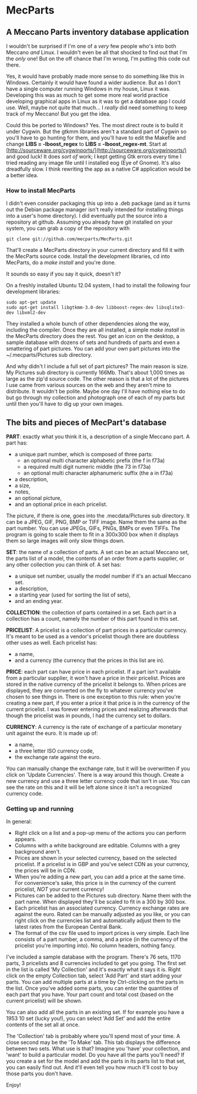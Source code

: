 # MecParts

## A Meccano Parts inventory database application

I wouldn't be surprised if I'm one of a *very* few people who's into both
Meccano *and* Linux. I wouldn't even be all that shocked to find out that I'm
the *only* one! But on the off chance that I'm wrong, I'm putting this code out
there.

Yes, it would have probably made more sense to do something like this in
Windows. Certainly it would have found a wider audience. But as I don't have a
single computer running Windows in my house, Linux it was. Developing this was
as much to get some more real world practice developing graphical apps in Linux
as it was to get a database app I could use. Well, maybe not quite that much...
I *really* did need something to keep track of my Meccano! But you get the idea.

Could this be ported to Windows? Yes. The most direct route is to build it
under Cygwin. But the gtkmm libraries aren't a standard part of Cygwin so
you'll have to go hunting for them, and you'll have to edit the Makefile and
change **LIBS = -lboost_regex** to **LIBS = -lboost_regex-mt**. Start at
[http://sourceware.org/cygwinports/](http://sourceware.org/cygwinports/) and 
good luck! It does *sort of* work; I kept getting Gtk errors every time I tried
reading any image file until I installed eog (Eye of Gnome). It's also 
dreadfully slow. I think rewriting the app as a native C# application would be
a better idea.

### How to install MecParts

I didn't even consider packaging this up into a .deb package (and as it turns
out the Debian package manager isn't really intended for installing things
into a user's home directory).  I did eventually put the source into a 
repository at github. Assuming you already have git installed on your system,
you can grab a copy of the repository with

    git clone git://github.com/mecparts/MecParts.git

That'll create a MecParts directory in your current directory and fill it with
the MecParts source code. Install the development libraries, cd into MecParts,
do a *make install* and you're done.

It sounds so easy if you say it quick, doesn't it?

On a freshly installed Ubuntu 12.04 system, I had to install the following four
development libraries:

    sudo apt-get update
    sudo apt-get install libgtkmm-3.0-dev libboost-regex-dev libsqlite3-dev libxml2-dev

They installed a whole bunch of other dependencies along the way, including the
compiler. Once they are all installed, a simple *make install* in the MecParts
directory does the rest. You get an icon on the desktop, a sample database
with dozens of sets and hundreds of parts and even a smattering of part
pictures. You can add your own part pictures into the ~/.mecparts/Pictures sub 
directory.

And why didn't I include a full set of part pictures? The main reason is size.
My Pictures sub directory is currently 166Mb. That's about 1,000 times as large
as the zip'd source code. The other reason is that a lot of the pictures I use
came from various sources on the web and they aren't mine to distribute. It
wouldn't be polite. Maybe one day I'll have nothing else to do but go through
my collection and photograph one of each of my parts but until then you'll have
to dig up your own images.

## The bits and pieces of MecPart's database

**PART**: exactly what you think it is, a description of a single Meccano part. A
part has:

 * a unique part number, which is composed of three parts:
   * an optional multi character alphabetic prefix (the f in f73a)
   * a required multi digit numeric middle (the 73 in f73a)
   * an optional multi character alphanumeric suffix (the a in f73a)
 * a description,
 * a size,
 * notes,
 * an optional picture,
 * and an optional price in each pricelist.

The picture, if there is one, goes into the .mecdata/Pictures sub directory. It
can be a JPEG, GIF, PNG, BMP or TIFF image. Name them the same as the part
number. You can use JPEGs, GIFs, PNGs, BMPs or even TIFFs. The program is going
to scale them to fit in a 300x300 box when it displays them so large images
will only slow things down.

**SET**: the name of a collection of parts. A set can be an actual Meccano set,
the parts list of a model, the contents of an order from a parts supplier, or
any other collection you can think of. A set has:

 * a unique set number, usually the model number if it's an actual Meccano set.
 * a description,
 * a starting year (used for sorting the list of sets),
 * and an ending year.

**COLLECTION**: the collection of parts contained in a set. Each part in a
collection has a count, namely the number of this part found in this set.

**PRICELIST**: A pricelist is a collection of part prices in a particular currency.
It's meant to be used as a vendor's pricelist though there are doubtless other
uses as well. Each pricelist has:

 * a name,
 * and a currency (the currency that the prices in this list are in).

**PRICE**: each part can have price in each pricelist. If a part isn't available
from a particular supplier, it won't have a price in their pricelist. Prices
are stored in the native currency of the pricelist it belongs to. When prices
are displayed, they are converted on the fly to whatever currency you've chosen
to see things in. There is one exception to this rule: when you're creating a
new part, if you enter a price it that price is in the currency of the current
pricelist. I was forever entering prices and realizing afterwards that though
the pricelist was in pounds, I had the currency set to dollars.

**CURRENCY**: A currency is the rate of exchange of a particular monetary unit
against the euro. It is made up of:

 * a name,
 * a three letter ISO currency code,
 * the exchange rate against the euro.
 
You can manually change the exchange rate, but it will be overwritten if you
click on 'Update Currencies'. There is a way around this though. Create a new
currency and use a three letter currency code that isn't in use. You can see
the rate on this and it will be left alone since it isn't a recognized currency
code.

### Getting up and running


In general:

* Right click on a list and a pop-up menu of the actions you can perform appears.
* Columns with a white background are editable. Columns with a grey background
  aren't.
* Prices are shown in your selected currency, based on the selected pricelist.
  If a pricelist is in GBP and you've select CDN as your currency, the prices
  will be in CDN.
* When you're adding a new part, you can add a price at the same time. For
  convenience's sake, this price is in the currency of the current pricelist,
  *NOT* your current currency!
* Pictures can be added to the Pictures sub directory. Name them with the part
  name. When displayed they'll be scaled to fit in a 300 by 300 box.
* Each pricelist has an associated currency. Currency exchange rates are
  against the euro. Rated can be manually adjusted as you like, or you can
  right click on the currencies list and automatically adjust them to the
  latest rates from the European Central Bank.
* The format of the csv file used to import prices is very simple. Each line
  consists of a part number, a comma, and a price (in the currency of the
  pricelist you're importing into). No column headers, nothing fancy.

I've included a sample database with the program. There's 76 sets, 1170 parts,
3 pricelists and 8 currencies included to get you going. The first set in the
list is called 'My Collection' and it's exactly what it says it is. Right click
on the empty Collection tab, select 'Add Part' and start adding your parts. You
can add multiple parts at a time by Ctrl-clicking on the parts in the list.
Once you've added some parts, you can enter the quantities of each part that
you have. Your part count and total cost (based on the current pricelist) will
be shown.

You can also add all the parts in an existing set. If for example you have a
1953 10 set (lucky you!), you can select 'Add Set' and add the entire contents
of the set all at once.

The 'Collection' tab is probably where you'll spend most of your time. A close
second may be the 'To Make' tab. This tab displays the difference between two
sets. What use is that? Imagine you 'have' your collection, and 'want' to build
a particular model. Do you have all the parts you'll need? If you create a set
for the model and add the parts in its parts list to that set, you can easily
find out. And it'll even tell you how much it'll cost to buy those parts you
don't have.

Enjoy!

